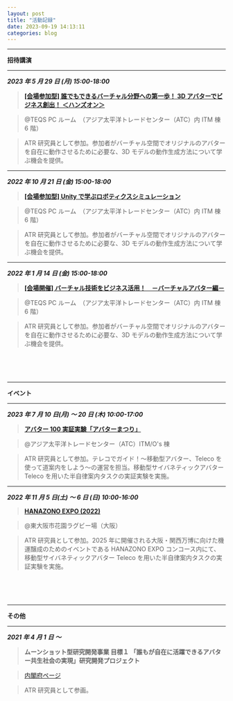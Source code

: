 ```yaml
---
layout: post
title: "活動記録"
date: 2023-09-19 14:13:11
categories: blog
---
```


---

**招待講演**

---

_**2023 年 5 月 29 日 (月) 15:00-18:00**_

> [**[会場参加型] 誰でもできるバーチャル分野への第一歩！ 3D アバターでビジネス創出！ ＜ハンズオン＞** ](https://www.sansokan.jp/events/eve_detail.san?H_A_NO=40649)

> @TEQS PC ルーム　（アジア太平洋トレードセンター（ATC）内 ITM 棟 6 階）

> ATR 研究員として参加。参加者がバーチャル空間でオリジナルのアバターを自在に動作させるために必要な、3D モデルの動作生成方法について学ぶ機会を提供。

---

_**2022 年 10 月 21 日 (金) 15:00-18:00**_

> [**[会場参加型] Unity で学ぶロボティクスシミュレーション**](https://www.sansokan.jp/events/eve_detail.san?H_A_NO=38658)

> @TEQS PC ルーム　（アジア太平洋トレードセンター（ATC）内 ITM 棟 6 階）

> ATR 研究員として参加。参加者がバーチャル空間でオリジナルのアバターを自在に動作させるために必要な、3D モデルの動作生成方法について学ぶ機会を提供。

---

_**2022 年 1 月 14 日 (金) 15:00-18:00**_

> [**[会場開催] バーチャル技術をビジネス活用！　－バーチャルアバター編－** ](https://www.sansokan.jp/events/eve_detail.san?H_A_NO=35848)

> @TEQS PC ルーム　（アジア太平洋トレードセンター（ATC）内 ITM 棟 6 階）

> ATR 研究員として参加。参加者がバーチャル空間でオリジナルのアバターを自在に動作させるために必要な、3D モデルの動作生成方法について学ぶ機会を提供。

<br>
<br>
<br>

---

**イベント**

---

_**2023 年 7 月 10 日(月) 〜 20 日 (木) 10:00-17:00**_

> [**アバター 100 実証実験「アバターまつり」**](https://avatar-ss-fes.iroobo.jp/)

> @アジア太平洋トレードセンター（ATC）ITM/O's 棟

> ATR 研究員として参加。テレコでガイド！〜移動型アバター、Teleco を使って道案内をしよう〜の運営を担当。移動型サイバネティックアバター Teleco を用いた半自律案内タスクの実証実験を実施。

---

_**2022 年 11 月 5 日(土) 〜 6 日 (日) 10:00-16:00**_

> [**HANAZONO EXPO (2022)**](https://www.city.higashiosaka.lg.jp/0000033789.html)

> @東大阪市花園ラグビー場（大阪）

> ATR 研究員として参加。2025 年に開催される大阪・関西万博に向けた機運醸成のためのイベントである HANAZONO EXPO コンコース内にて、移動型サイバネティックアバター Teleco を用いた半自律案内タスクの実証実験を実施。

<br>
<br>
<br>

---

**その他**

---

_**2021 年 4 月 1 日 〜**_

> **ムーンショット型研究開発事業 目標１ 「誰もが自在に活躍できるアバター共生社会の実現」研究開発プロジェクト**

> [内閣府ページ](https://www8.cao.go.jp/cstp/moonshot/sub1.html)

> ATR 研究員として参画。
